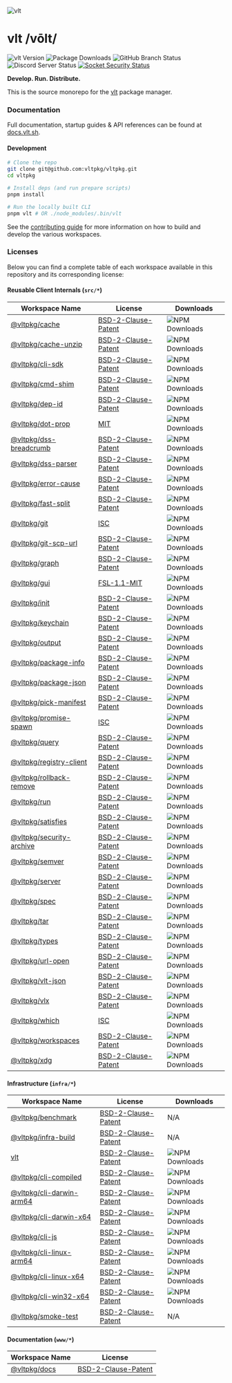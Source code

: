![vlt](https://github.com/user-attachments/assets/aec7c817-b83f-4d71-b34a-4e480b97e82c)

# vlt /vōlt/

![vlt Version](https://img.shields.io/npm/v/vlt?logo=npm&label=Version)
![Package Downloads](https://img.shields.io/npm/dm/vlt?logo=npm&label=Downloads)
![GitHub Branch Status](https://img.shields.io/github/checks-status/vltpkg/vltpkg/main?logo=github&label=GitHub)
![Discord Server Status](https://img.shields.io/discord/1093366081067954178?logo=discord&label=Discord)
[![Socket Security Status](https://socket.dev/api/badge/npm/package/vlt)](https://socket.dev/npm/package/vlt)

**Develop. Run. Distribute.**

This is the source monorepo for the [vlt](https://www.vlt.sh) package
manager.

### Documentation

Full documentation, startup guides & API references can be found at
[docs.vlt.sh](https://docs.vlt.sh).

#### Development

```bash
# Clone the repo
git clone git@github.com:vltpkg/vltpkg.git
cd vltpkg

# Install deps (and run prepare scripts)
pnpm install

# Run the locally built CLI
pnpm vlt # OR ./node_modules/.bin/vlt
```

See the [contributing guide](./CONTRIBUTING.md) for more information
on how to build and develop the various workspaces.

### Licenses

Below you can find a complete table of each workspace available in
this repository and its corresponding license:

#### Reusable Client Internals (`src/*`)

| Workspace Name | License | Downloads |
| -------------- | ------- | ------------- |
| [@vltpkg/cache](./src/cache) | [BSD-2-Clause-Patent](./src/cache/LICENSE) | ![NPM Downloads](https://img.shields.io/npm/dm/@vltpkg/cache?logo=npm) |
| [@vltpkg/cache-unzip](./src/cache-unzip) | [BSD-2-Clause-Patent](./src/cache-unzip/LICENSE) | ![NPM Downloads](https://img.shields.io/npm/dm/@vltpkg/cache-unzip?logo=npm) |
| [@vltpkg/cli-sdk](./src/cli-sdk) | [BSD-2-Clause-Patent](./src/cli-sdk/LICENSE) | ![NPM Downloads](https://img.shields.io/npm/dm/@vltpkg/cli-sdk?logo=npm) |
| [@vltpkg/cmd-shim](./src/cmd-shim) | [BSD-2-Clause-Patent](./src/cmd-shim/LICENSE) | ![NPM Downloads](https://img.shields.io/npm/dm/@vltpkg/cmd-shim?logo=npm) |
| [@vltpkg/dep-id](./src/dep-id) | [BSD-2-Clause-Patent](./src/dep-id/LICENSE) | ![NPM Downloads](https://img.shields.io/npm/dm/@vltpkg/dep-id?logo=npm) |
| [@vltpkg/dot-prop](./src/dot-prop) | [MIT](./src/dot-prop/LICENSE) | ![NPM Downloads](https://img.shields.io/npm/dm/@vltpkg/dot-prop?logo=npm) |
| [@vltpkg/dss-breadcrumb](./src/dss-breadcrumb) | [BSD-2-Clause-Patent](./src/dss-breadcrumb/LICENSE) | ![NPM Downloads](https://img.shields.io/npm/dm/@vltpkg/dss-breadcrumb?logo=npm) |
| [@vltpkg/dss-parser](./src/dss-parser) | [BSD-2-Clause-Patent](./src/dss-parser/LICENSE) | ![NPM Downloads](https://img.shields.io/npm/dm/@vltpkg/dss-parser?logo=npm) |
| [@vltpkg/error-cause](./src/error-cause) | [BSD-2-Clause-Patent](./src/error-cause/LICENSE) | ![NPM Downloads](https://img.shields.io/npm/dm/@vltpkg/error-cause?logo=npm) |
| [@vltpkg/fast-split](./src/fast-split) | [BSD-2-Clause-Patent](./src/fast-split/LICENSE) | ![NPM Downloads](https://img.shields.io/npm/dm/@vltpkg/fast-split?logo=npm) |
| [@vltpkg/git](./src/git) | [ISC](./src/git/LICENSE) | ![NPM Downloads](https://img.shields.io/npm/dm/@vltpkg/git?logo=npm) |
| [@vltpkg/git-scp-url](./src/git-scp-url) | [BSD-2-Clause-Patent](./src/git-scp-url/LICENSE) | ![NPM Downloads](https://img.shields.io/npm/dm/@vltpkg/git-scp-url?logo=npm) |
| [@vltpkg/graph](./src/graph) | [BSD-2-Clause-Patent](./src/graph/LICENSE) | ![NPM Downloads](https://img.shields.io/npm/dm/@vltpkg/graph?logo=npm) |
| [@vltpkg/gui](./src/gui) | [FSL-1.1-MIT](./src/gui/LICENSE.md) | ![NPM Downloads](https://img.shields.io/npm/dm/@vltpkg/gui?logo=npm) |
| [@vltpkg/init](./src/init) | [BSD-2-Clause-Patent](./src/init/LICENSE) | ![NPM Downloads](https://img.shields.io/npm/dm/@vltpkg/init?logo=npm) |
| [@vltpkg/keychain](./src/keychain) | [BSD-2-Clause-Patent](./src/keychain/LICENSE) | ![NPM Downloads](https://img.shields.io/npm/dm/@vltpkg/keychain?logo=npm) |
| [@vltpkg/output](./src/output) | [BSD-2-Clause-Patent](./src/output/LICENSE) | ![NPM Downloads](https://img.shields.io/npm/dm/@vltpkg/output?logo=npm) |
| [@vltpkg/package-info](./src/package-info) | [BSD-2-Clause-Patent](./src/package-info/LICENSE) | ![NPM Downloads](https://img.shields.io/npm/dm/@vltpkg/package-info?logo=npm) |
| [@vltpkg/package-json](./src/package-json) | [BSD-2-Clause-Patent](./src/package-json/LICENSE) | ![NPM Downloads](https://img.shields.io/npm/dm/@vltpkg/package-json?logo=npm) |
| [@vltpkg/pick-manifest](./src/pick-manifest) | [BSD-2-Clause-Patent](./src/pick-manifest/LICENSE) | ![NPM Downloads](https://img.shields.io/npm/dm/@vltpkg/pick-manifest?logo=npm) |
| [@vltpkg/promise-spawn](./src/promise-spawn) | [ISC](./src/promise-spawn/LICENSE) | ![NPM Downloads](https://img.shields.io/npm/dm/@vltpkg/promise-spawn?logo=npm) |
| [@vltpkg/query](./src/query) | [BSD-2-Clause-Patent](./src/query/LICENSE) | ![NPM Downloads](https://img.shields.io/npm/dm/@vltpkg/query?logo=npm) |
| [@vltpkg/registry-client](./src/registry-client) | [BSD-2-Clause-Patent](./src/registry-client/LICENSE) | ![NPM Downloads](https://img.shields.io/npm/dm/@vltpkg/registry-client?logo=npm) |
| [@vltpkg/rollback-remove](./src/rollback-remove) | [BSD-2-Clause-Patent](./src/rollback-remove/LICENSE) | ![NPM Downloads](https://img.shields.io/npm/dm/@vltpkg/rollback-remove?logo=npm) |
| [@vltpkg/run](./src/run) | [BSD-2-Clause-Patent](./src/run/LICENSE) | ![NPM Downloads](https://img.shields.io/npm/dm/@vltpkg/run?logo=npm) |
| [@vltpkg/satisfies](./src/satisfies) | [BSD-2-Clause-Patent](./src/satisfies/LICENSE) | ![NPM Downloads](https://img.shields.io/npm/dm/@vltpkg/satisfies?logo=npm) |
| [@vltpkg/security-archive](./src/security-archive) | [BSD-2-Clause-Patent](./src/security-archive/LICENSE) | ![NPM Downloads](https://img.shields.io/npm/dm/@vltpkg/security-archive?logo=npm) |
| [@vltpkg/semver](./src/semver) | [BSD-2-Clause-Patent](./src/semver/LICENSE) | ![NPM Downloads](https://img.shields.io/npm/dm/@vltpkg/semver?logo=npm) |
| [@vltpkg/server](./src/server) | [BSD-2-Clause-Patent](./src/server/LICENSE) | ![NPM Downloads](https://img.shields.io/npm/dm/@vltpkg/server?logo=npm) |
| [@vltpkg/spec](./src/spec) | [BSD-2-Clause-Patent](./src/spec/LICENSE) | ![NPM Downloads](https://img.shields.io/npm/dm/@vltpkg/spec?logo=npm) |
| [@vltpkg/tar](./src/tar) | [BSD-2-Clause-Patent](./src/tar/LICENSE) | ![NPM Downloads](https://img.shields.io/npm/dm/@vltpkg/tar?logo=npm) |
| [@vltpkg/types](./src/types) | [BSD-2-Clause-Patent](./src/types/LICENSE) | ![NPM Downloads](https://img.shields.io/npm/dm/@vltpkg/types?logo=npm) |
| [@vltpkg/url-open](./src/url-open) | [BSD-2-Clause-Patent](./src/url-open/LICENSE) | ![NPM Downloads](https://img.shields.io/npm/dm/@vltpkg/url-open?logo=npm) |
| [@vltpkg/vlt-json](./src/vlt-json) | [BSD-2-Clause-Patent](./src/vlt-json/LICENSE) | ![NPM Downloads](https://img.shields.io/npm/dm/@vltpkg/vlt-json?logo=npm) |
| [@vltpkg/vlx](./src/vlx) | [BSD-2-Clause-Patent](./src/vlx/LICENSE) | ![NPM Downloads](https://img.shields.io/npm/dm/@vltpkg/vlx?logo=npm) |
| [@vltpkg/which](./src/which) | [ISC](./src/which/LICENSE) | ![NPM Downloads](https://img.shields.io/npm/dm/@vltpkg/which?logo=npm) |
| [@vltpkg/workspaces](./src/workspaces) | [BSD-2-Clause-Patent](./src/workspaces/LICENSE) | ![NPM Downloads](https://img.shields.io/npm/dm/@vltpkg/workspaces?logo=npm) |
| [@vltpkg/xdg](./src/xdg) | [BSD-2-Clause-Patent](./src/xdg/LICENSE) | ![NPM Downloads](https://img.shields.io/npm/dm/@vltpkg/xdg?logo=npm) |

#### Infrastructure (`infra/*`)

| Workspace Name | License | Downloads |
| -------------- | ------- | ------------- |
| [@vltpkg/benchmark](./infra/benchmark) | [BSD-2-Clause-Patent](./infra/benchmark/LICENSE) | N/A |
| [@vltpkg/infra-build](./infra/build) | [BSD-2-Clause-Patent](./infra/build/LICENSE) | N/A |
| [vlt](./infra/cli) | [BSD-2-Clause-Patent](./infra/cli/LICENSE) | ![NPM Downloads](https://img.shields.io/npm/dm/vlt?logo=npm) |
| [@vltpkg/cli-compiled](./infra/cli-compiled) | [BSD-2-Clause-Patent](./infra/cli-compiled/LICENSE) | ![NPM Downloads](https://img.shields.io/npm/dm/@vltpkg/cli-compiled?logo=npm) |
| [@vltpkg/cli-darwin-arm64](./infra/cli-darwin-arm64) | [BSD-2-Clause-Patent](./infra/cli-darwin-arm64/LICENSE) | ![NPM Downloads](https://img.shields.io/npm/dm/@vltpkg/cli-darwin-arm64?logo=npm) |
| [@vltpkg/cli-darwin-x64](./infra/cli-darwin-x64) | [BSD-2-Clause-Patent](./infra/cli-darwin-x64/LICENSE) | ![NPM Downloads](https://img.shields.io/npm/dm/@vltpkg/cli-darwin-x64?logo=npm) |
| [@vltpkg/cli-js](./infra/cli-js) | [BSD-2-Clause-Patent](./infra/cli-js/LICENSE) | ![NPM Downloads](https://img.shields.io/npm/dm/@vltpkg/cli-js?logo=npm) |
| [@vltpkg/cli-linux-arm64](./infra/cli-linux-arm64) | [BSD-2-Clause-Patent](./infra/cli-linux-arm64/LICENSE) | ![NPM Downloads](https://img.shields.io/npm/dm/@vltpkg/cli-linux-arm64?logo=npm) |
| [@vltpkg/cli-linux-x64](./infra/cli-linux-x64) | [BSD-2-Clause-Patent](./infra/cli-linux-x64/LICENSE) | ![NPM Downloads](https://img.shields.io/npm/dm/@vltpkg/cli-linux-x64?logo=npm) |
| [@vltpkg/cli-win32-x64](./infra/cli-win32-x64) | [BSD-2-Clause-Patent](./infra/cli-win32-x64/LICENSE) | ![NPM Downloads](https://img.shields.io/npm/dm/@vltpkg/cli-win32-x64?logo=npm) |
| [@vltpkg/smoke-test](./infra/smoke-test) | [BSD-2-Clause-Patent](./infra/smoke-test/LICENSE) | N/A |

#### Documentation (`www/*`)

| Workspace Name | License |
| -------------- | ------- |
| [@vltpkg/docs](./www/docs) | [BSD-2-Clause-Patent](./www/docs/LICENSE) |
